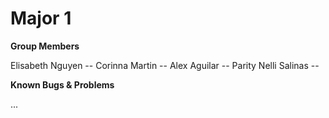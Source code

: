 # Major 1

**Group Members**

Elisabeth Nguyen -- 
Corinna Martin -- 
Alex Aguilar -- Parity
Nelli Salinas -- 

**Known Bugs & Problems**

...
